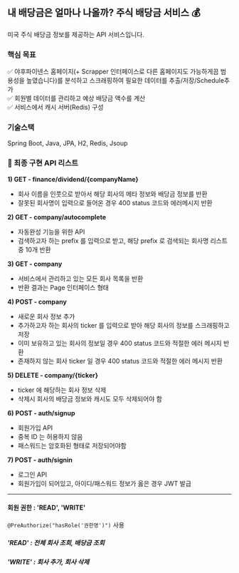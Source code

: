 ## 내 배당금은 얼마나 나올까? 주식 배당금 서비스 💰

미국 주식 배당금 정보를 제공하는 API 서비스입니다. 

### 핵심 목표
✅ 야후파이넨스 홈페이지(+ Scrapper 인터페이스로 다른 홈페이지도 가능하게끔 범용성을 높였습니다)를 분석하고 스크래핑하여 필요한 데이터를 추출/저장/Schedule추가 <br>
✅ 회원별 데이터를 관리하고 예상 배당금 액수를 계산 <br>
✅ 서비스에서 캐시 서버(Redis) 구성 <br>

### 기술스택
Spring Boot, Java, JPA, H2, Redis, Jsoup


### 🚩 최종 구현 API 리스트
**1) GET - finance/dividend/{companyName}**
- 회사 이름을 인풋으로 받아서 해당 회사의 메타 정보와 배당금 정보를 반환
- 잘못된 회사명이 입력으로 들어온 경우 400 status 코드와 에러메시지 반환

**2) GET - company/autocomplete**
- 자동완성 기능을 위한 API
- 검색하고자 하는 prefix 를 입력으로 받고, 해당 prefix 로 검색되는 회사명 리스트 중 10개 반환

**3) GET - company**
- 서비스에서 관리하고 있는 모든 회사 목록을 반환
- 반환 결과는 Page 인터페이스 형태

**4) POST - company**
- 새로운 회사 정보 추가
- 추가하고자 하는 회사의 ticker 를 입력으로 받아 해당 회사의 정보를 스크래핑하고 저장
- 이미 보유하고 있는 회사의 정보일 경우 400 status 코드와 적절한 에러 메시지 반환
- 존재하지 않는 회사 ticker 일 경우 400 status 코드와 적절한 에러 메시지 반환

**5) DELETE - company/{ticker}**
- ticker 에 해당하는 회사 정보 삭제
- 삭제시 회사의 배당금 정보와 캐시도 모두 삭제되어야 함
  
 **6) POST - auth/signup**
- 회원가입 API 
- 중복 ID 는 허용하지 않음
- 패스워드는 암호화된 형태로 저장되어야함

**7) POST - auth/signin**
- 로그인 API
- 회원가입이 되어있고, 아이디/패스워드 정보가 옳은 경우 JWT 발급
  
---
#### 회원 권한 : 'READ', 'WRITE' 

```@PreAuthorize("hasRole('권한명')")``` 사용 

##### 'READ' : 전체 회사 조회, 배당금 조회
##### 'WRITE' : 회사 추가, 회사 삭제


